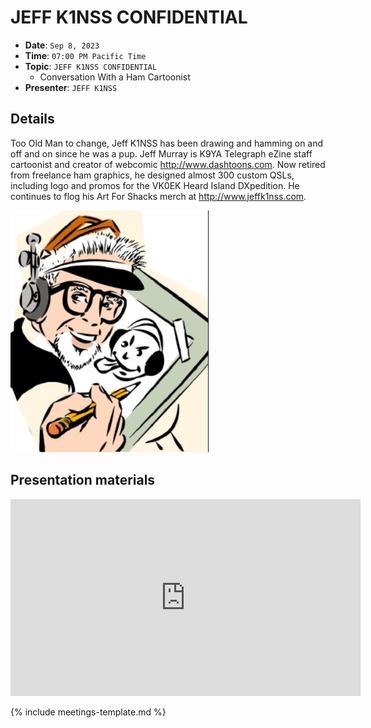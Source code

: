 # JEFF K1NSS CONFIDENTIAL

* **Date**: `Sep 8, 2023`
* **Time**: `07:00 PM Pacific Time`
* **Topic**: `JEFF K1NSS CONFIDENTIAL`
   * Conversation With a Ham Cartoonist
* **Presenter**: `JEFF K1NSS`

## Details

Too Old Man to change, Jeff K1NSS has been drawing and hamming on and off and on since he was a pup. Jeff Murray is  K9YA Telegraph  eZine staff cartoonist and creator of webcomic  <http://www.dashtoons.com>.  Now retired from freelance ham graphics, he designed almost 300 custom QSLs, including logo and promos for the VK0EK Heard Island DXpedition. He continues to flog his  Art For Shacks  merch at  <http://www.jeffk1nss.com>.

![Jeff](/meetings/2023/Jeff.jpg)

## Presentation materials

<iframe width="560" height="315" src="https://www.youtube.com/embed/U3YL_wQHuUU?si=j4hMS49nFtTgcdLV" title="YouTube video player" frameborder="0" allow="accelerometer; autoplay; clipboard-write; encrypted-media; gyroscope; picture-in-picture; web-share" referrerpolicy="strict-origin-when-cross-origin" allowfullscreen></iframe>

{% include meetings-template.md %}

